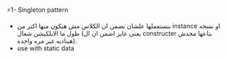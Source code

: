 ⚡1- Singleton pattern 
- بنستعملها علشان نضمن ان الكلاس مش هيكون منها اكتر من instance او نسخه طول ما الابلكيشن شغال (يعنى عايز اضمن ان ال constructer بتاعها محدش هيناديه غير مره واحده).
- use with static data
